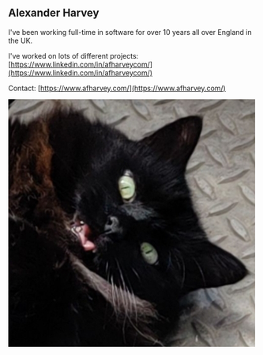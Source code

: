 ## Alexander Harvey

I've been working full-time in software for over 10 years all over England in the UK.

I've worked on lots of different projects: [https://www.linkedin.com/in/afharveycom/](https://www.linkedin.com/in/afharveycom/)

Contact: [https://www.afharvey.com/](https://www.afharvey.com/)

![Best Cat](best-cat.jpg)
